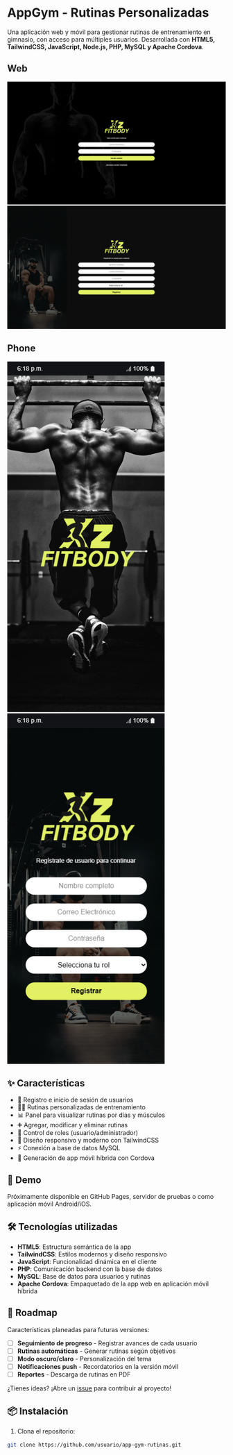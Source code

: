 # AppGym - Rutinas Personalizadas

Una aplicación web y móvil para gestionar rutinas de entrenamiento en gimnasio, con acceso para múltiples usuarios. Desarrollada con **HTML5, TailwindCSS, JavaScript, Node.js, PHP, MySQL y Apache Cordova**.

## Web
![Captura de la aplicación](./screen/screenshot1-web.png)
![Captura de la aplicación](./screen/screenshot3-web.png)

## Phone
![Captura de la aplicación](./screen/screenshot1-phone.png)
![Captura de la aplicación](./screen/screenshot2-phone.png)
## ✨ Características

- 👤 Registro e inicio de sesión de usuarios  
- 🏋️‍♂️ Rutinas personalizadas de entrenamiento  
- 📊 Panel para visualizar rutinas por días y músculos  
- ➕ Agregar, modificar y eliminar rutinas  
- 🔐 Control de roles (usuario/administrador)  
- 📱 Diseño responsivo y moderno con TailwindCSS  
- ⚡ Conexión a base de datos MySQL  
- 📲 Generación de app móvil híbrida con Cordova  

## 🚀 Demo

Próximamente disponible en GitHub Pages, servidor de pruebas o como aplicación móvil Android/iOS.

## 🛠️ Tecnologías utilizadas

- **HTML5**: Estructura semántica de la app  
- **TailwindCSS**: Estilos modernos y diseño responsivo  
- **JavaScript**: Funcionalidad dinámica en el cliente  
- **PHP**: Comunicación backend con la base de datos  
- **MySQL**: Base de datos para usuarios y rutinas  
- **Apache Cordova**: Empaquetado de la app web en aplicación móvil híbrida  

## 🔮 Roadmap

Características planeadas para futuras versiones:

- [ ] **Seguimiento de progreso** - Registrar avances de cada usuario  
- [ ] **Rutinas automáticas** - Generar rutinas según objetivos  
- [ ] **Modo oscuro/claro** - Personalización del tema  
- [ ] **Notificaciones push** - Recordatorios en la versión móvil  
- [ ] **Reportes** - Descarga de rutinas en PDF  

¿Tienes ideas? ¡Abre un [issue](https://github.com/usuario/app-gym-rutinas/issues) para contribuir al proyecto!

## 📦 Instalación

1. Clona el repositorio:  
```bash
git clone https://github.com/usuario/app-gym-rutinas.git
